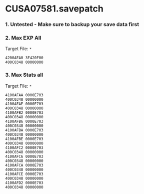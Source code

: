 # CUSA07581.savepatch

### 1. Untested - Make sure to backup your save data first
### 2. Max EXP All

Target File: `*`

```
4200AFA0 3F420F00
400C0348 00000000
```

### 3. Max Stats all

Target File: `*`

```
4100AFAA 0000E703
400C0348 00000000
4100AFAE 0000E703
400C0348 00000000
4100AFB2 0000E703
400C0348 00000000
4100AFB6 0000E703
400C0348 00000000
4100AFBA 0000E703
400C0348 00000000
4100AFBE 0000E703
400C0348 00000000
4100AFC2 0000E703
400C0348 00000000
4100AFC6 0000E703
400C0348 00000000
4100AFCA 0000E703
400C0348 00000000
4100AFCE 0000E703
400C0348 00000000
4100AFD2 0000E703
400C0348 00000000
```

